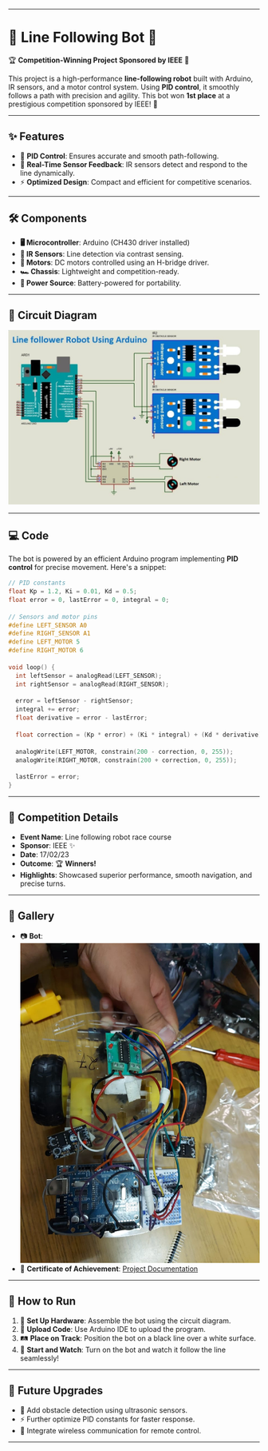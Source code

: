 
---

# 🤖 Line Following Bot 🚀  

🏆 **Competition-Winning Project Sponsored by IEEE** 🏅  

This project is a high-performance **line-following robot** built with Arduino, IR sensors, and a motor control system. Using **PID control**, it smoothly follows a path with precision and agility. This bot won **1st place** at a prestigious competition sponsored by IEEE! 🌟  

---

## ✨ Features  

- 🎯 **PID Control**: Ensures accurate and smooth path-following.  
- 🚦 **Real-Time Sensor Feedback**: IR sensors detect and respond to the line dynamically.  
- ⚡ **Optimized Design**: Compact and efficient for competitive scenarios.  

---

## 🛠️ Components  

- **🖥️ Microcontroller**: Arduino (CH430 driver installed)  
- **🌈 IR Sensors**: Line detection via contrast sensing.  
- **🔧 Motors**: DC motors controlled using an H-bridge driver.  
- **🏎️ Chassis**: Lightweight and competition-ready.  
- **🔋 Power Source**: Battery-powered for portability.  

---

## 🔌 Circuit Diagram  

![Diagram](/CircuitDiagram.jpeg)
  

---

## 💻 Code  

The bot is powered by an efficient Arduino program implementing **PID control** for precise movement. Here's a snippet:  

```c
// PID constants
float Kp = 1.2, Ki = 0.01, Kd = 0.5;
float error = 0, lastError = 0, integral = 0;

// Sensors and motor pins
#define LEFT_SENSOR A0
#define RIGHT_SENSOR A1
#define LEFT_MOTOR 5
#define RIGHT_MOTOR 6

void loop() {
  int leftSensor = analogRead(LEFT_SENSOR);
  int rightSensor = analogRead(RIGHT_SENSOR);

  error = leftSensor - rightSensor;
  integral += error;
  float derivative = error - lastError;

  float correction = (Kp * error) + (Ki * integral) + (Kd * derivative);

  analogWrite(LEFT_MOTOR, constrain(200 - correction, 0, 255));
  analogWrite(RIGHT_MOTOR, constrain(200 + correction, 0, 255));

  lastError = error;
}
```

---

## 🏅 Competition Details  

- **Event Name**: Line following robot race course  
- **Sponsor**: IEEE ✨  
- **Date**: 17/02/23  
- **Outcome**: 🏆 **Winners!**  
- **Highlights**: Showcased superior performance, smooth navigation, and precise turns.  

---

## 📸 Gallery  

- 📷 **Bot**: ![Bot](/Bot.jpeg)  
- 🏅 **Certificate of Achievement**: [Project Documentation](/Certificate.pdf)
  

---

## 🚀 How to Run  

1. 🔌 **Set Up Hardware**: Assemble the bot using the circuit diagram.  
2. 💾 **Upload Code**: Use Arduino IDE to upload the program.  
3. 🛤️ **Place on Track**: Position the bot on a black line over a white surface.  
4. 🚀 **Start and Watch**: Turn on the bot and watch it follow the line seamlessly!  

---

## 🌟 Future Upgrades  

- 🚧 Add obstacle detection using ultrasonic sensors.  
- ⚡ Further optimize PID constants for faster response.  
- 📶 Integrate wireless communication for remote control.  

---

